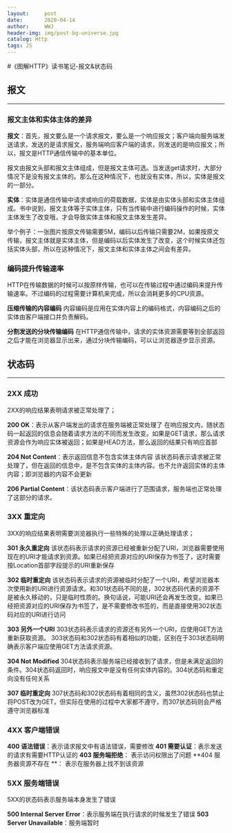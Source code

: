 ```yaml
---
layout:     post
date:       2020-04-14
author:     WWJ
header-img: img/post-bg-universe.jpg
catalog: Http
tags: JS
---
```


#《图解HTTP》读书笔记-报文&状态码


## 报文

----------

### 报文主体和实体主体的差异
 
 **报文**：首先，报文要么是一个请求报文，要么是一个响应报文；客户端向服务端发送请求，发送的是请求报文，服务端响应客户端的请求，则发送的是响应报文；所以，报文是HTTP通信传输中的基本单位。
 
 报文由报文头部和报文主体组成，但是报文主体可选。当发送get请求时，大部分情况下是没有报文主体的。那么在这种情况下，也就没有实体，所以，实体是报文的一部分。

**实体**：实体是通信传输中请求或响应的荷载数据，实体是由实体头部和实体主体组成。书中说到，报文主体等于实体主体，只有当传输中进行编码操作的时候，实体主体发生了改变哦，才会导致实体主体和报文主体发生差异。

举个例子：一张图片按原文传输需要5M，编码以后传输只需要2M，如果按原文传输，报文主体就是实体主体，但是编码以后实体发生了改变，这个时候实体还包括实体头部，所以在这种情况下，报文主体和实体主体之间会有差异。

### 编码提升传输速率
HTTP在传输数据的时候可以按原样传输，也可以在传输过程中通过编码来提升传输速率。不过编码的过程需要计算机来完成，所以会消耗更多的CPU资源。

**压缩传输的内容编码**
内容编码是应用在实体内容上的编码格式，内容编码之后的实体由客户端接口并负责解码。

**分割发送的分块传输编码**
在HTTP通信传输中，请求的实体资源需要等到全部返回之后才能在浏览器显示出来，通过分块传输编码，可以让浏览器逐步显示资源。

## 状态码


----------


### 2XX 成功
2XX的响应结果表明请求被正常处理了；

**200 OK**：表示从客户端发出的请求在服务端被正常处理了
在响应报文内，随状态码一起返回的信息会随着请求方法的不同而发生改变。如果是GET请求，那么请求资源会作为响应实体被返回；如果是HEAD方法，那么返回的结果只有响应首部

**204 Not Content**：表示返回信息不包含实体主体内容
该状态码表示请求被正常处理了，但在返回的信息中，是不包含实体的主体内容。也不允许返回实体的主体内容；即浏览器的内容不会更新

**206 Partial Content**：该状态码表示客户端进行了范围请求，服务端也正常处理了这部分的请求。


### 3XX 重定向
3XX的响应结果表明需要浏览器执行一些特殊的处理以正确处理请求；

**301 永久重定向**
该状态码表示请求的资源已经被重新分配了URI，浏览器需要使用现在的URI才能请求到资源。如果已经把资源对应的URI保存为书签了，这时需要按Location首部字段提示的URI重新保存

**302 临时重定向**
该状态码表示请求的资源被临时分配了一个URI，希望浏览器本次使用新的URI进行资源请求。和301状态码不同的是，302状态码代表的资源不是被永久移动的，只是临时性质的。换句话说，可能URI还会再发生改变。如果已经把资源对应的URI保存为书签了，是不需要修改书签的，而是直接使用302状态码对应的URI进行访问

**303 另外一个URI**
303状态码表示请求的资源还有另外一个URI，应使用GET方法重新获取资源。
303状态码和302状态码有着相似的功能，区别在于303状态码明确表示客户端应使用GET方法请求资源。

**304 Not Modified**
304状态码表示服务端已经接收到了请求，但是未满足返回的条件。304状态码返回时，响应报文中是没有任何实体内容的。304状态码和重定向没有任何关系

**307  临时重定向**
307状态码和302状态码有着相同的含义，虽然302状态码也禁止将POST改为GET，但实际在使用的过程中大家都不遵守，而307状态码则会严格遵守浏览器标准

### 4XX 客户端错误

**400 语法错误**：表示请求报文中有语法错误，需要修改
**401 需要认证**：表示发送的请求有需要HTTP认证的
**403 服务端拒绝**： 表示访问权限出了问题
**404 服务器资源不存在 **： 表示在服务器上找不到该资源

### 5XX 服务端错误
5XX的状态码表示服务端本身发生了错误

**500 Internal Server Error**：表示服务端在执行请求的时候发生了错误
**503 Server Unavailable**：服务端暂时
